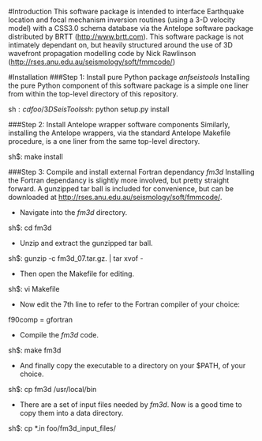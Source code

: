 #Introduction
This software package is intended to interface Earthquake location and 
focal mechanism inversion routines (using a 3-D velocity model) with a 
CSS3.0 schema database via the Antelope software package distributed by 
BRTT (http://www.brtt.com). This software package is not intimately 
dependant on, but heavily structured around the use of 3D wavefront 
propagation modelling code by Nick Rawlinson 
(http://rses.anu.edu.au/seismology/soft/fmmcode/)

#Installation
###Step 1: Install pure Python package *anfseistools*
Installing the pure Python component of this software package is a simple 
one liner from within the top-level directory of this repository.

sh$: cd foo/3DSeisTools  
sh$: python setup.py install

###Step 2: Install Antelope wrapper software components
Similarly, installing the Antelope wrappers, via the standard Antelope 
Makefile procedure, is a one liner from the same top-level directory.

sh$: make install

###Step 3: Compile and install external Fortran dependancy *fm3d*
Installing the Fortran dependancy is slightly more involved, but pretty 
straight forward. A gunzipped tar ball is included for convenience, but 
can be downloaded at http://rses.anu.edu.au/seismology/soft/fmmcode/.  
- Navigate into the *fm3d* directory.
  
sh$: cd fm3d
  
- Unzip and extract the gunzipped tar ball.
  
sh$: gunzip -c fm3d\_07.tar.gz. | tar xvof -
  
- Then open the Makefile for editing.
  
sh$: vi Makefile
  
- Now edit the 7th line to refer to the Fortran compiler of your choice:
  
f90comp = gfortran  
  
- Compile the *fm3d* code.
  
sh$: make fm3d
  
- And finally copy the executable to a directory on your $PATH, of your 
choice.
  
sh$: cp fm3d /usr/local/bin

- There are a set of input files needed by *fm3d*. Now is a good time to 
copy them into a data directory.
  
sh$: cp \*.in foo/fm3d\_input\_files/
